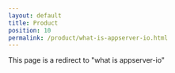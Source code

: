 ```yaml
---
layout: default
title: Product
position: 10
permalink: /product/what-is-appserver-io.html
---
```


This page is a redirect  to "what is appserver-io"